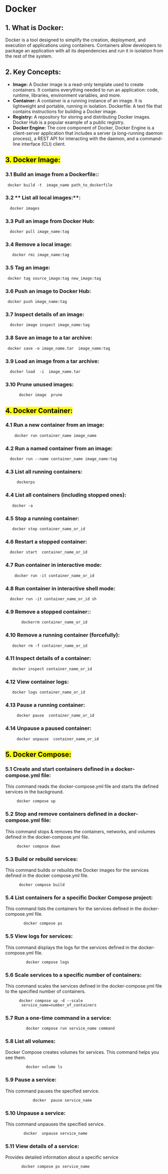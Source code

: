 # Docker

## 1. **What is Docker**:

Docker is a tool designed to simplify the creation, deployment, and execution of applications using containers. Containers allow developers to package an application with all its dependencies and run it in isolation from the rest of the system.

## 2. **Key Concepts**:

- **Image:** A Docker image is a read-only template used to create containers. It contains everything needed to run an application: code, runtime, libraries, environment variables, and more.
- **Container:** A container is a running instance of an image. It is lightweight and portable, running in isolation.
  Dockerfile: A text file that contains instructions for building a Docker image.
- **Registry:** A repository for storing and distributing Docker images. Docker Hub is a popular example of a public registry.
- **Docker Engine:** The core component of Docker, Docker Engine is a client-server application that includes a server (a long-running daemon process), a REST API for interacting with the daemon, and a command-line interface (CLI) client.

## <mark> 3. **Docker Image**: </mark>

### 3.1 **Build an image from a Dockerfile:**:

     docker build -t  image_name path_to_dockerfile

### 3.2 ** List all local images:**:

      docker images

### 3.3 **Pull an image from Docker Hub:**

      docker pull image_name:tag

### 3.4 **Remove a local image:**

       docker rmi image_name:tag

### 3.5 **Tag an image**:

     docker tag source_image:tag new_image:tag

### 3.6 **Push an image to Docker Hub:**

     docker push image_name:tag

### 3.7 **Inspect details of an image:**

      docker image inspect image_name:tag

### 3.8 **Save an image to a tar archive**:

     docker save -o image_name.tar  image_name:tag

### 3.9 **Load an image from a tar archive:**

      docker load  -i  image_name.tar

### 3.10 **Prune unused images**:

          docker image  prune

## <mark> 4. **Docker Container**: </mark>

### 4.1 **Run a new container from an image:**

        docker run container_name image_name

### 4.2 **Run a named container from an image:**

      docker run --name container_name image_name:tag

### 4.3 **List all running containers:**

         dockerps

### 4.4 **List all containers (including stopped ones):**

       docker -a

### 4.5 **Stop a running container:**

       docker stop container_name_or_id

### 4.6 **Restart a stopped container:**

      docker start  container_name_or_id

### 4.7 **Run container in interactive mode:**

        docker run -it container_name_or_id

### 4.8 **Run container in interactive shell mode**:

      docker run -it container_name_or_id sh

### 4.9 **Remove a stopped container:**:

           dockerrm container_name_or_id

### 4.10 **Remove a running container (forcefully):**

       docker rm -f container_name_or_id

### 4.11 **Inspect details of a container:**

       docker inspect container_name_or_id

### 4.12 **View container logs**:

       docker logs container_name_or_id

### 4.13 **Pause a running container**:

         docker pause  container_name_or_id

### 4.14 **Unpause a paused container**:

         docker unpause  container_name_or_id

## <mark> 5. **Docker Compose**: </mark>

### 5.1 **Create and start containers defined in a docker-compose.yml file**:
This command reads the docker-compose.yml file and starts the defined services in the background. 

         docker compose up
### 5.2 **Stop and remove containers defined in a docker-compose.yml file**:
 This command stops & removes the containers, networks, and volumes defined in the docker-compose.yml file.

         docker compose down
### 5.3 **Build or rebuild services**:
This command builds or rebuilds the Docker images for the 
services defined in the docker compose.yml file.

          docker compose build 
### 5.4 **List containers for a specific Docker Compose project**:
This command lists the containers for the services defined 
in the docker-compose.yml file.

            docker compose ps
### 5.5 **View logs for services**:
This command displays the logs for the services defined in the docker-compose.yml file.

             docker compose logs
### 5.6 **Scale services to a specific number of containers**:
This command scales the services defined in the docker-compose.yml file to the specified number of containers.

          docker compose up -d --scale 
           service_name=number_of_containers
### 5.7 **Run a one-time command in a service**:
             docker compose run service_name command 
### 5.8 **List all volumes:**
 Docker Compose creates volumes for services. This 
command helps you see them.

             docker volume ls 
### 5.9 **Pause a service**:
This command pauses the specified service.

                docker  pause service_name

### 5.10 **Unpause a service**:
This command unpauses the specified service.

            docker  unpause service_name 
### 5.11 **View details of a service**:
   Provides detailed information about a specific service
   
           docker compose ps service_name 
